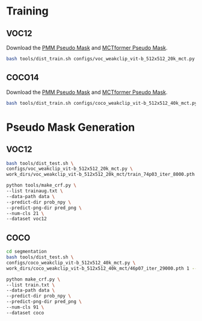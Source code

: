 # Training
## VOC12

Download the [PMM Pseudo Mask](https://drive.google.com/file/d/1fbxB17SC4oPb8MBxoThCBvEmBWk8ZoSC/view?usp=share_link) and [MCTformer Pseudo Mask](https://drive.google.com/file/d/1VqfWU9CAEeA4tEElmANW6hzoHCWlUyqO/view?usp=share_link).

```bash
bash tools/dist_train.sh configs/voc_weakclip_vit-b_512x512_20k_mct.py 2
``` 

## COCO14

Download the [PMM Pseudo Mask](https://drive.google.com/file/d/1L8pzwcNOmilK7xAe7fPgHS0eH8sbS8-W/view?usp=share_link) and [MCTformer Pseudo Mask](https://drive.google.com/file/d/1G5nTedBLvjBQw4FULg-f-z7ob-GluuWj/view?usp=share_link). 

```bash
bash tools/dist_train.sh configs/coco_weakclip_vit-b_512x512_40k_mct.py 4
``` 


# Pseudo Mask Generation

## VOC12

```bash
bash tools/dist_test.sh \
configs/voc_weakclip_vit-b_512x512_20k_mct.py \
work_dirs/voc_weakclip_vit-b_512x512_20k_mct/train_74p03_iter_8000.pth 1 --eval mIoU --aug-test
```

```bash
python tools/make_crf.py \
--list trainaug.txt \
--data-path data \
--predict-dir prob_npy \
--predict-png-dir pred_png \
--num-cls 21 \
--dataset voc12
```


## COCO

```bash
cd segmentation
bash tools/dist_test.sh \
configs/coco_weakclip_vit-b_512x512_40k_mct.py \
work_dirs/coco_weakclip_vit-b_512x512_40k_mct/46p07_iter_29000.pth 1 --eval mIoU --aug-test
```

```bash
python make_crf.py \
--list train.txt \
--data-path data \
--predict-dir prob_npy \
--predict-png-dir pred_png \
--num-cls 91 \
--dataset coco
```